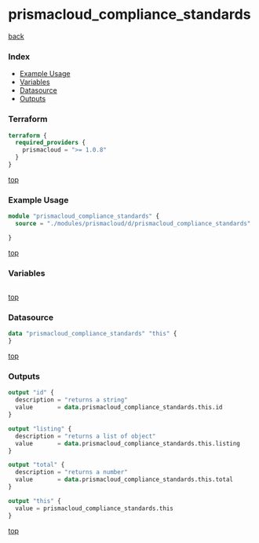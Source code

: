 # prismacloud_compliance_standards

[back](../prismacloud.md)

### Index

- [Example Usage](#example-usage)
- [Variables](#variables)
- [Datasource](#datasource)
- [Outputs](#outputs)

### Terraform

```terraform
terraform {
  required_providers {
    prismacloud = ">= 1.0.8"
  }
}
```

[top](#index)

### Example Usage

```terraform
module "prismacloud_compliance_standards" {
  source = "./modules/prismacloud/d/prismacloud_compliance_standards"

}
```

[top](#index)

### Variables

```terraform
```

[top](#index)

### Datasource

```terraform
data "prismacloud_compliance_standards" "this" {
}
```

[top](#index)

### Outputs

```terraform
output "id" {
  description = "returns a string"
  value       = data.prismacloud_compliance_standards.this.id
}

output "listing" {
  description = "returns a list of object"
  value       = data.prismacloud_compliance_standards.this.listing
}

output "total" {
  description = "returns a number"
  value       = data.prismacloud_compliance_standards.this.total
}

output "this" {
  value = prismacloud_compliance_standards.this
}
```

[top](#index)